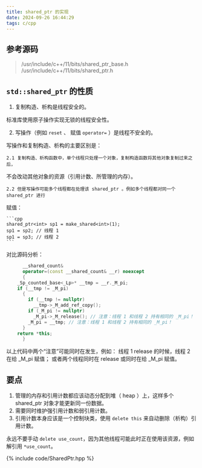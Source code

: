 ```yaml
---
title: shared_ptr 的实现
date: 2024-09-26 16:44:29
tags: c/cpp
---
```


## 参考源码

> /usr/include/c++/11/bits/shared_ptr_base.h
> /usr/include/c++/11/bits/shared_ptr.h

## `std::shared_ptr` 的性质

1. 复制构造、析构是线程安全的。

标准库使用原子操作实现无锁的线程安全性。

2. 写操作（例如 `reset` 、 赋值 `operator=` ）是线程不安全的。

写操作和复制构造、析构的主要区别是：

    2.1 复制构造、析构函数中，单个线程只处理一个对象，复制构造函数将其他对象复制过来之后，
不会改动其他对象的资源（引用计数、所管理的内存）。

    2.2 但是写操作可能多个线程都在处理该 shared_ptr 。例如多个线程都对同一个 shared_ptr 进行
赋值：

    ```cpp
    shared_ptr<int> sp1 = make_shared<int>(1);
    sp1 = sp2; // 线程 1
    sp1 = sp3; // 线程 2
    ```

对比源码分析：

```cpp
      __shared_count&
      operator=(const __shared_count& __r) noexcept
      {
	_Sp_counted_base<_Lp>* __tmp = __r._M_pi;
	if (__tmp != _M_pi)
	  {
	    if (__tmp != nullptr)
	      __tmp->_M_add_ref_copy();
	    if (_M_pi != nullptr)
	      _M_pi->_M_release(); // 注意：线程 1 和线程 2 持有相同的 _M_pi！
	    _M_pi = __tmp; // 注意：线程 1 和线程 2 持有相同的 _M_pi！
	  }
	return *this;
      }
```

以上代码中两个“注意”可能同时在发生，例如：
线程 1 release 的时候，线程 2 在给 _M_pi 赋值；
或者两个线程同时在 release 或同时在给 _M_pi 赋值。

## 要点

1. 管理的内存和引用计数都应该动态分配到堆（ heap ）上，这样多个 shared_ptr 对象才能更新同一份数据。
2. 需要同时维护强引用计数和弱引用计数。
3. 引用计数本身应该是一个控制块类，使用 `delete this` 来自动删除（析构）引用计数。

永远不要手动 `delete use_count`，因为其他线程可能此时正在使用该资源，例如解引用 `*use_count`。

{% include code/SharedPtr.hpp %}